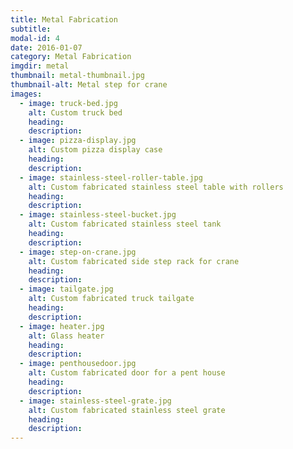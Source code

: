 ```yaml
---
title: Metal Fabrication
subtitle:
modal-id: 4
date: 2016-01-07
category: Metal Fabrication
imgdir: metal
thumbnail: metal-thumbnail.jpg
thumbnail-alt: Metal step for crane
images:
  - image: truck-bed.jpg
    alt: Custom truck bed
    heading:
    description:
  - image: pizza-display.jpg
    alt: Custom pizza display case
    heading:
    description:
  - image: stainless-steel-roller-table.jpg
    alt: Custom fabricated stainless steel table with rollers
    heading:
    description:
  - image: stainless-steel-bucket.jpg
    alt: Custom fabricated stainless steel tank
    heading:
    description:
  - image: step-on-crane.jpg
    alt: Custom fabricated side step rack for crane
    heading:
    description:
  - image: tailgate.jpg
    alt: Custom fabricated truck tailgate
    heading:
    description:
  - image: heater.jpg
    alt: Glass heater
    heading:
    description:
  - image: penthousedoor.jpg
    alt: Custom fabricated door for a pent house
    heading:
    description:
  - image: stainless-steel-grate.jpg
    alt: Custom fabricated stainless steel grate
    heading:
    description:
---
```

